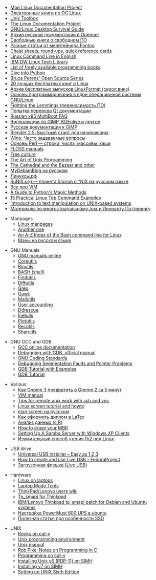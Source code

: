   - [Мой Linux Documentation
    Project](http://rus-linux.net/lib.php?name=/MyLDP/index)
  - [Электронные книги по ОС
    Linux](http://rus-linux.net/lib.php?name=/MyLDP/BOOKS/books)
  - [Unix Toolbox](http://cb.vu/unixtoolbox.xhtml)
  - [The Linux Documentation Project](http://www.tldp.org/)
  - [GNU/Linux Desktop Survival
    Guide](http://www.togaware.com/linux/survivor/)
  - [Архив русской документации в Opennet](http://www.opennet.ru/docs/)
  - [Свободные книги о свободном
    ПО](http://www.altlinux.org/Books:Main_page)
  - [Разные статьи от менйтейнера
    Fontoo](http://www.funtoo.org/wiki/Category:Articles)
  - [Cheat sheets, round-ups, quick reference
    cards](http://www.cheat-sheets.org/)
  - [Linux Command Line in
    English](http://www.linuxguide.it/linux_commands_line_en.htm)
  - [IBM DW Linux Tech
    Library](https://www.ibm.com/developerworks/views/linux/libraryview.jsp)
  - [List of freely available programming
    books](http://stackoverflow.com/questions/194812/list-of-freely-available-programming-books)
  - [Dive into Python](http://www.diveintopython.net/)
  - [Bruce Perens' Open Source
    Series](http://www.informit.com/promotions/promotion.aspx?promo=135563)
  - [20 лучших бесплатных книг о
    Linux](http://rus-linux.net/nlib.php?name=/MyLDP/freesoft/FreeBooks/free20books.html)
  - [Архив бесплатных выпусков LinuxFormat (скрол
    вниз)](http://www.linuxformat.ru/archive.phtml)
  - [Основы программирования в ядре операционной системы
    GNU/Linux](http://sevik.ru/syslinux/)
  - [Fighting the Lemmings (переносимость
    ПО)](http://lex.iki.rssi.ru/~serj/docs/lemmings_ru/)
  - [Попытка перевода Qt документации](http://doc.crossplatform.ru/qt/)
  - [Russian x86 MultiBoot
    FAQ](http://ru.wikibooks.org/wiki/Russian_x86_MultiBoot_FAQ)
  - [Видеолекции по GIMP, KDEnlive и
    другое](http://www.linux.panzins.ru/)
  - [Русская документация к GIMP](http://docs.gimp.org/ru/)
  - [Blender 2.5: Быстрый старт для
    начинающих](http://b3d.mezon.ru/index.php/Blender_2.5_starting_guide)
  - [Wine: Часто задаваемые
    вопросы](http://rus-linux.net/lib.php?name=MyLDP/FAQ/wine-faq.html)
  - [Основы Perl — строки, числа, массивы,
    хэши](http://eax.me/perl-basics/)
  - [FLOSS manuals](http://en.flossmanuals.net/)
  - [Free culture](http://www.free-culture.cc/)
  - [The Art of Unix
    Programming](http://www.catb.org/~esr/writings/taoup/)
  - [The Cathedral and the Bazaar and
    other](http://www.catb.org/~esr/writings/cathedral-bazaar/)
  - [MyDebianBlog на русском](http://mydebianblog.blogspot.com/)
  - [Линуксы.рф](http://www.линуксы.рф/)
  - [RuNIX.org — планета блогов о \*NIX на русском
    языке](http://runix.org/)
  - [Все про VIM](http://www.allaboutvim.ru/)
  - [A Guide to Python's Magic
    Methods](http://www.rafekettler.com/magicmethods.html)
  - [15 Practical Linux Top Command
    Examples](http://www.thegeekstuff.com/2010/01/15-practical-unix-linux-top-command-examples/)
  - [Introduction to text manipulation on UNIX-based
    systems](http://www.ibm.com/developerworks/aix/library/au-unixtext/index.html)
  - [Материалы по многострадальному /usr и Леннарту
    Поттерингу](Материалы_по_многострадальному_usr_и_Леннарту_Поттерингу)

<!-- end list -->

  - Manpages
      - [Linux manpages](http://www.linuxmanpages.com/)
      - [Another one](http://linux.die.net/man/)
      - [An A-Z Index of the Bash command line for
        Linux](http://ss64.com/bash/)
      - [Маны на русском языке](http://www.opennet.ru/man.shtml)

<!-- end list -->

  - GNU Manuals
      - [GNU manuals online](http://www.gnu.org/manual/)
      - [Coreutils](http://www.gnu.org/s/coreutils/manual/coreutils.html)
      - [Binutils](http://sourceware.org/binutils/docs-2.21/binutils/index.html)
      - [BASH
        (shell)](http://www.gnu.org/software/bash/manual/bash.html)
      - [Findutils](http://www.gnu.org/software/findutils/manual/html_mono/find.html)
      - [Diffutils](http://www.gnu.org/software/diffutils/manual/)
      - [Grep](http://www.gnu.org/software/grep/manual/grep.html)
      - [Gawk](http://www.gnu.org/software/gawk/manual/gawk.html)
      - [Mailutils](http://mailutils.org/manual/mailutils.html)
      - [User
        accounting](http://www.gnu.org/software/acct/manual/html_mono/accounting.html)
      - [Ddrescue](http://www.gnu.org/software/ddrescue/manual/ddrescue_manual.html)
      - [Inetuils](http://www.gnu.org/software/inetutils/manual/inetutils.html)
      - [Plotutils](http://www.gnu.org/software/plotutils/manual/en/plotutils.html)
      - [Recutils](http://www.gnu.org/software/recutils/manual/recutils.html)
      - [Sharutils](http://www.gnu.org/software/sharutils/manual/html_mono/sharutils.html)

<!-- end list -->

  - GNU GCC and GDB
      - [GCC online documentation](http://gcc.gnu.org/onlinedocs/)
      - [Debugging with GDB, official
        manual](http://sources.redhat.com/gdb/current/onlinedocs/gdb.html)
      - [GNU Coding
        Standards](http://www.gnu.org/prep/standards/standards.html)
      - [Debugging Segmentation Faults and Pointer
        Problems](http://www.cprogramming.com/debugging/segfaults.html)
      - [GDB Tutorial with
        Examples](http://www.cprogramming.com/gdb.html)
      - [GDB Tutorial](http://www.cprogramming.com/gdbtutorial.html)

<!-- end list -->

  - Various
      - [Как Gnome 3 превратить в Gnome 2 за 5
        минут](http://aboutfedora.ru/2012/03/%D0%BA%D0%B0%D0%BA-gnome-3-%D0%BF%D1%80%D0%B5%D0%B2%D1%80%D0%B0%D1%82%D0%B8%D1%82%D1%8C-%D0%B2-gnome-2-%D0%B7%D0%B0-5-%D0%BC%D0%B8%D0%BD%D1%83%D1%82/)
      - [VIM manual](http://vimdoc.sourceforge.net/htmldoc/usr_toc.html)
      - [Tips for remote unix work with ssh and
        vnc](http://shebang.brandonmintern.com/tips-for-remote-unix-work-ssh-screen-and-vnc)
      - [Linux screen tutorial and
        howto](http://www.rackaid.com/resources/linux-screen-tutorial-and-how-to/)
      - [man screen на русском](http://xgu.ru/wiki/man:screen)
      - [Как оформить диплом в
        LaTex](http://mydebianblog.blogspot.com/2008/11/latex.html)
      - [Анализ данных (c
        R)](http://www.inp.nsk.su/~baldin/DataAnalysis/index.html)
      - [How to erase your
        MBR](http://www.axllent.org/docs/data_storage/erase_your_mbr)
      - [Setting Up A Samba Server with Windows XP
        Clients](https://www.ccs.uky.edu/docs/samba.htm)
      - [Изумительный способ чтения fb2 под
        Linux](https://www.linux.org.ru/forum/talks/3599767)

<!-- end list -->

  - USB drive
      - [Universal USB Installer – Easy
        as 1 2 3](http://www.pendrivelinux.com/universal-usb-installer-easy-as-1-2-3/)
      - [How to create and use Live USB -
        FedoraProject](http://fedoraproject.org/wiki/How_to_create_and_use_Live_USB#System_Requirements)
      - [Загрузочная флешка (Live
        USB)](http://kastaneda.kiev.ua/desktop/live_usb.html)

<!-- end list -->

  - Hardware
      - [Linux on laptops](http://www.linlap.com)
      - [Laptop Mode
        Tools](https://wiki.archlinux.org/index.php/Laptop_Mode_Tools)
      - [ThinkPad/Lenovo users wiki](http://www.thinkwiki.org/)
      - [Tp_smapi for
        Thinkpad](https://wiki.archlinux.org/index.php/Tp_smapi)
      - [IBM/Lenovo Thinkpad tp_smapi patch for Debian and Ubuntu
        systems](http://blog.gnu-designs.com/ibmlenovo-thinkpad-tp_smapi-patch-for-debian-and-ubuntu-systems/)
      - [Настройка PowerMust 600 UPS в
        ubuntu](http://unbelll.blogspot.com/2011/03/powermust-600-ups-ubuntu.html)
      - [Полезная статья про особенности
        SSD](http://emulek.blogspot.ru/2013/04/ssd.html)

<!-- end list -->

  - UNIX
      - [Books on cat-v](http://books.cat-v.org/)
      - [Unix programming
        environment](http://books.cat-v.org/computer-science/unix-programming-environment/)
      - [Unix
        manual](http://cm.bell-labs.com/cm/cs/who/dmr/1stEdman.html)
      - [Rob Pike: Notes on Programming in
        C](http://doc.cat-v.org/bell_labs/pikestyle)
      - [Programming on cat-v](http://doc.cat-v.org/programming/)
      - [Installing Unix v6 (PDP-11) on
        SIMH](http://gunkies.org/wiki/Installing_Unix_v6_\(PDP-11\)_on_SIMH)
      - [Installing v7 on
        SIMH](http://gunkies.org/wiki/Installing_v7_on_SIMH)
      - [Setting up UNIX Sixth
        Edition](http://gunkies.org/wiki/Setting_up_UNIX_Sixth_Edition)

